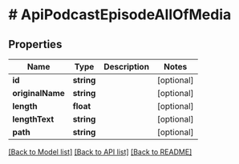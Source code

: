 # # ApiPodcastEpisodeAllOfMedia

## Properties

Name | Type | Description | Notes
------------ | ------------- | ------------- | -------------
**id** | **string** |  | [optional]
**originalName** | **string** |  | [optional]
**length** | **float** |  | [optional]
**lengthText** | **string** |  | [optional]
**path** | **string** |  | [optional]

[[Back to Model list]](../../README.md#models) [[Back to API list]](../../README.md#endpoints) [[Back to README]](../../README.md)
